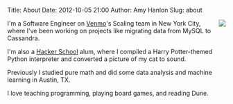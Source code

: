 Title: About
Date: 2012-10-05 21:00
Author: Amy Hanlon
Slug: about

<img style="float:right; padding-left:10px" src="https://raw2.github.com/amygdalama/amygdalama.github.io/master/images/me_white_bg.jpg" />

I'm a Software Engineer on [Venmo](https://venmo.com/)'s Scaling team in New York City, where I've been working on projects like migrating data from MySQL to Cassandra.

I'm also a [Hacker School](https://www.hackerschool.com/) alum, where I compiled a Harry Potter-themed Python interpreter and converted a picture of my cat to sound.

Previously I studied pure math and did some data analysis and machine learning in Austin, TX.

I love teaching programming, playing board games, and reading Dune.


[white_bg]: https://raw2.github.com/amygdalama/amygdalama.github.io/master/images/me_white_bg.jpg
[Adlucent]: http://www.adlucent.com/
[Hacker School]: https://www.hackerschool.com/
